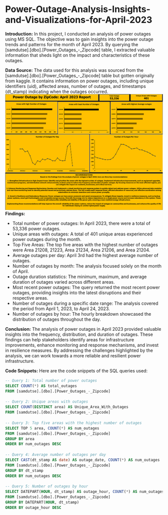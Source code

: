 # Power-Outage-Analysis-Insights-and-Visualizations-for-April-2023

**Introduction:**
In this project, I conducted an analysis of power outages using MS SQL. The objective was to gain insights into the power outage trends and patterns for the month of April 2023. By querying the [samdutse].[dbo].[Power_Outages_-_Zipcode] table, I extracted valuable information that sheds light on the impact and characteristics of these outages.

**Data Source:**
The data used for this analysis was sourced from the [samdutse].[dbo].[Power_Outages_-_Zipcode] table but gotten originally from kaggle. It contains information on power outages, including unique identifiers (uid), affected areas, number of outages, and timestamps (dt_stamp) indicating when the outages occurred.
![](outage.png)
**Findings:**
- Total number of power outages: In April 2023, there were a total of 53,336 power outages.
- Unique areas with outages: A total of 401 unique areas experienced power outages during the month.
- Top Five Areas: The top five areas with the highest number of outages were Area 21208, 21223, Area 21234, Area 21206, and Area 21204.
- Average outages per day: April 3rd had the highest average number of outages.
- Number of outages by month: The analysis focused solely on the month of April.
- Outage duration statistics: The minimum, maximum, and average duration of outages varied across different areas.
- Most recent power outages: The query returned the most recent power outages, providing insights into the latest disruptions and their respective areas.
- Number of outages during a specific date range: The analysis covered the period from April 1, 2023, to April 24, 2023.
- Number of outages by hour: The hourly breakdown showcased the distribution of outages throughout the day.

**Conclusion:**
The analysis of power outages in April 2023 provided valuable insights into the frequency, distribution, and duration of outages. These findings can help stakeholders identify areas for infrastructure improvements, enhance monitoring and response mechanisms, and invest in resilience measures. By addressing the challenges highlighted by the analysis, we can work towards a more reliable and resilient power infrastructure.

**Code Snippets:**
Here are the code snippets of the SQL queries used:

```sql
-- Query 1: Total number of power outages
SELECT COUNT(*) AS total_outages
FROM [samdutse].[dbo].[Power_Outages_-_Zipcode]

-- Query 2: Unique areas with outages
SELECT COUNT(DISTINCT area) AS Unique_Area_With_Outages
FROM [samdutse].[dbo].[Power_Outages_-_Zipcode]

-- Query 3: Top five areas with the highest number of outages
SELECT TOP 5 area, COUNT(*) AS num_outages
FROM [samdutse].[dbo].[Power_Outages_-_Zipcode]
GROUP BY area
ORDER BY num_outages DESC

-- Query 4: Average number of outages per day
SELECT CAST(dt_stamp AS date) AS outage_date, COUNT(*) AS num_outages
FROM [samdutse].[dbo].[Power_Outages_-_Zipcode]
GROUP BY dt_stamp
ORDER BY num_outages DESC

-- Query 5: Number of outages by hour
SELECT DATEPART(HOUR, dt_stamp) AS outage_hour, COUNT(*) AS num_outages
FROM [samdutse].[dbo].[Power_Outages_-_Zipcode]
GROUP BY DATEPART(HOUR, dt_stamp)
ORDER BY outage_hour DESC
```
